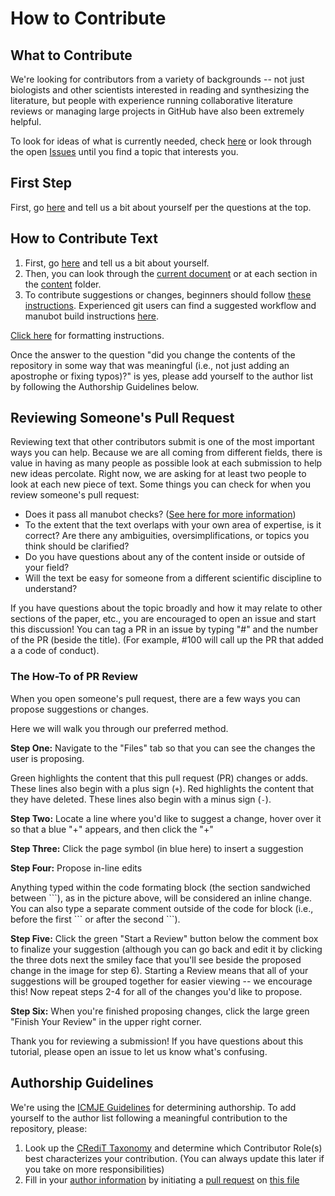 # How to Contribute

## What to Contribute

We're looking for contributors from a variety of backgrounds -- not just biologists and other scientists interested in reading and synthesizing the literature, but people with experience running collaborative literature reviews or managing large projects in GitHub have also been extremely helpful.

To look for ideas of what is currently needed, check [here](https://github.com/bluegenes/2020-gep/issues/2) or look through the open [Issues](https://github.com/bluegenes/2020-gep/issues) until you find a topic that interests you.

## First Step

First, go [here](https://github.com/bluegenes/2020-gep/issues/1) and tell us a bit about yourself per the questions at the top.

## How to Contribute Text

1. First, go [here](https://github.com/bluegenes/2020-gep/issues/1) and tell us a bit about yourself. 
2. Then, you can look through the [current document](https://bluegenes.github.io/2020-gep/) or at each section in the [content](./content) folder.
3. To contribute suggestions or changes, beginners should follow [these instructions](INSTRUCTIONS.md).
Experienced git users can find a suggested workflow and manubot build instructions [here](INSTRUCTIONS.md#command-line-users).

[Click here](https://github.com/bluegenens/2020-gep/blob/master/USAGE.md#manuscript-metadata) for formatting instructions.

Once the answer to the question "did you change the contents of the repository in some way that was meaningful (i.e., not just adding an apostrophe or fixing typos)?" is yes, please add yourself to the author list by following the Authorship Guidelines below.

## Reviewing Someone's Pull Request

Reviewing text that other contributors submit is one of the most important ways you can help.
Because we are all coming from different fields, there is value in having as many people as possible look at each submission to help new ideas percolate.
Right now, we are asking for at least two people to look at each new piece of text.
Some things you can check for when you review someone's pull request:
- Does it pass all manubot checks? ([See here for more information](https://github.com/bluegenes/2020-gep/blob/master/INSTRUCTIONS.md#how-can-i-see-my-change))
- To the extent that the text overlaps with your own area of expertise, is it correct? 
Are there any ambiguities, oversimplifications, or topics you think should be clarified?
- Do you have questions about any of the content inside or outside of your field?
- Will the text be easy for someone from a different scientific discipline to understand?

If you have questions about the topic broadly and how it may relate to other sections of the paper, etc., you are encouraged to open an issue and start this discussion!
You can tag a PR in an issue by typing "\#" and the number of the PR (beside the title). 
(For example, #100 will call up the PR that added a a code of conduct).

### The How-To of PR Review

When you open someone's pull request, there are a few ways you can propose suggestions or changes.

Here we will walk you through our preferred method.

**Step One:** Navigate to the "Files" tab so that you can see the changes the user is proposing.

Green highlights the content that this pull request (PR) changes or adds.
These lines also begin with a plus sign (`+`).
Red highlights the content that they have deleted.
These lines also begin with a minus sign (`-`).

**Step Two:** Locate a line where you'd like to suggest a change, hover over it so that a blue "+" appears, and then click the "+"

**Step Three:** Click the page symbol (in blue here) to insert a suggestion

**Step Four:** Propose in-line edits

Anything typed within the code formating block (the section sandwiched between \`\`\`), as in the picture above, will be considered an inline change. 
You can also type a separate comment outside of the code for block (i.e., before the first \`\`\` or after the second \`\`\`).

**Step Five:** Click the green "Start a Review" button below the comment box to finalize your suggestion (although you can go back and edit it by clicking the three dots next the smiley face that you'll see beside the proposed change in the image for step 6).
Starting a Review means that all of your suggestions will be grouped together for easier viewing -- we encourage this!
Now repeat steps 2-4 for all of the changes you'd like to propose.

**Step Six:** When you're finished proposing changes, click the large green "Finish Your Review" in the upper right corner.

Thank you for reviewing a submission! 
If you have questions about this tutorial, please open an issue to let us know what's confusing.


## Authorship Guidelines

We're using the [ICMJE Guidelines](http://www.icmje.org/recommendations/browse/roles-and-responsibilities/defining-the-role-of-authors-and-contributors.html) for determining authorship.
To add yourself to the author list following a meaningful contribution to the repository, please:
1. Look up the [CRediT Taxonomy](https://casrai.org/credit/) and determine which Contributor Role(s) best characterizes your contribution.
(You can always update this later if you take on more responsibilities)
2. Fill in your [author information](USAGE.md#manuscript-metadata) by initiating a [pull request](INSTRUCTIONS.md#how-to-contribute) on [this file](content/metadata.yaml)

